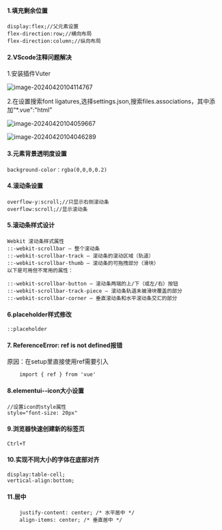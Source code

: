 #### 1.填充剩余位置

```
display:flex;//父元素设置
flex-direction:row;//横向布局
flex-direction:column;//纵向布局
```

#### 2.VScode注释问题解决

   1.安装插件Vuter

![image-20240420104114767](C:\Users\Administrator\AppData\Roaming\Typora\typora-user-images\image-20240420104114767.png)

   2.在设置搜索font ligatures,选择settings.json,搜索files.associations，其中添加“*.vue":"html"

![image-20240420104059667](C:\Users\Administrator\AppData\Roaming\Typora\typora-user-images\image-20240420104059667.png)

![image-20240420104046289](C:\Users\Administrator\AppData\Roaming\Typora\typora-user-images\image-20240420104046289.png)

#### 3.元素背景透明度设置

```
background-color：rgba(0,0,0,0.2)
```

#### 4.滚动条设置

```
overflow-y:scroll;//只显示右侧滚动条
overflow:scroll;//显示滚动条
```

#### 5.滚动条样式设计

```
Webkit 滚动条样式属性
::-webkit-scrollbar – 整个滚动条
::-webkit-scrollbar-track – 滚动条的滚动区域（轨道）
::-webkit-scrollbar-thumb – 滚动条的可拖拽部分（滑块）
以下是可用但不常用的属性：

::-webkit-scrollbar-button – 滚动条两端的上/下（或左/右）按钮
::-webkit-scrollbar-track-piece – 滚动条轨道未被滑块覆盖的部分
::-webkit-scrollbar-corner – 垂直滚动条和水平滚动条交汇的部分
```

#### 6.placeholder样式修改

```
::placeholder
```

#### 7. ReferenceError: ref is not defined报错

原因：在setup里直接使用ref需要引入

```
    import { ref } from 'vue'
```

#### 8.elementui--icon大小设置

```
//设置icon的style属性
style="font-size: 20px"
```

#### 9.浏览器快速创建新的标签页

```
Ctrl+T
```

#### 10.实现不同大小的字体在底部对齐

```
display:table-cell;
vertical-align:bottom;
```

#### 11.居中

```
    justify-content: center; /* 水平居中 */
    align-items: center; /* 垂直居中 */
```

